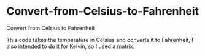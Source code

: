 # Convert-from-Celsius-to-Fahrenheit
Convert from Celsius to Fahrenheit

This code takes the temperature in Celsius and converts it to Fahrenheit,
I also intended to do it for Kelvin, so I used a matrix.
